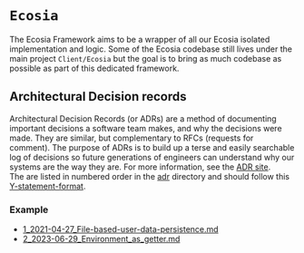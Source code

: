 # ``Ecosia``

The Ecosia Framework aims to be a wrapper of all our Ecosia isolated implementation and logic.
Some of the Ecosia codebase still lives under the main project `Client/Ecosia` but the goal is to bring as much codebase as possible as part of this dedicated framework.

## Architectural Decision records

Architectural Decision Records (or ADRs) are a method of documenting important decisions a software team makes, and why the decisions were made. They are similar, but complementary to RFCs (requests for comment). The purpose of ADRs is to build up a terse and easily searchable log of decisions so future generations of engineers can understand why our systems are the way they are. For more information, see the [ADR site](https://adr.github.io).\
The are listed in numbered order in the [adr](Ecosia/Core/adr/) directory and should follow this [Y-statement-format](Ecosia/Core/adr/0_2021-04-27_Architectural-decision-record-template.md).

### Example

- [1_2021-04-27_File-based-user-data-persistence.md](Core/adr/1_2021-04-27_File-based-user-data-persistence.md)
- [2_2023-06-29_Environment_as_getter.md](Core/adr/2_2023-06-29_Environment_as_getter.md)
